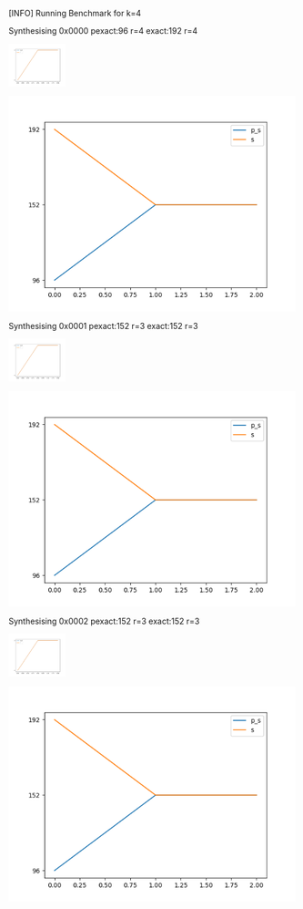 [INFO] Running Benchmark for k=4

Synthesising 0x0000 pexact:96 r=4 exact:192 r=4

<img src=benchmark_r.png width=100 heigth=100>

![Bench_2](benchmark_s.png)

Synthesising 0x0001 pexact:152 r=3 exact:152 r=3

<img src=benchmark_r.png width=100 heigth=100>

![Bench_2](benchmark_s.png)

Synthesising 0x0002 pexact:152 r=3 exact:152 r=3

<img src=benchmark_r.png width=100 heigth=100>

![Bench_2](benchmark_s.png)


